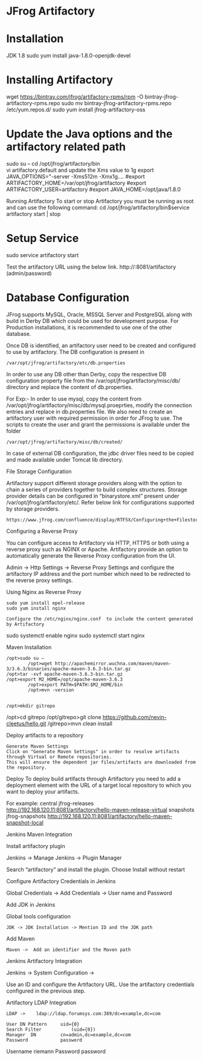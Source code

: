 # JFrog Artifactory

	 
# Installation

JDK 1.8
sudo yum install java-1.8.0-openjdk-devel


# Installing Artifactory
wget https://bintray.com/jfrog/artifactory-rpms/rpm -O bintray-jfrog-artifactory-rpms.repo
sudo mv bintray-jfrog-artifactory-rpms.repo /etc/yum.repos.d/
sudo yum install jfrog-artifactory-oss


# Update the Java options and the artifactory related path

sudo su –
cd /opt/jfrog/artifactory/bin  
vi artifactory.default and update the Xms value to 1g
export JAVA_OPTIONS="-server -Xms512m -Xmx1g…. 
#export ARTIFACTORY_HOME=/var/opt/jfrog/artifactory
#export ARTIFACTORY_USER=artifactory
#export JAVA_HOME=/opt/java/1.8.0

Running Artifactory
To start or stop Artifactory you must be running as root and can use the following command:
            cd /opt/jfrog/artifactory/bin$service artifactory start | stop

# Setup Service
sudo service artifactory start
	
Test the artifactory URL using the below link.
http://<ip address>:8081/artifactory (admin/password)




	
	
# Database Configuration

JFrog supports MySQL, Oracle, MSSQL Server and PostgreSQL along with build in Derby DB which could be used for development purpose. For Production installations, it is recommended to use one of the other database.


Once DB is identified, an artifactory user need to be created and configured to use by artifactory. The DB configuration is present in 

	/var/opt/jfrog/artifactory/etc/db.properties

In order to use any DB other than Derby, copy the respective DB configuration property file from the /var/opt/jfrog/artifactory/misc/db/ directory and replace the content of db.properties.


For Exp:-  In order to use mysql, copy the content from /var/opt/jfrog/artifactory/misc/db/mysql.proeprties, modify the connection entries and replace in db.properties file. We also need to create an artifactory user with required permission in order for JFrog to use.  The scripts to create the user and grant the permissions is available under the folder

	/var/opt/jfrog/artifactory/misc/db/created/

In case of external DB configuration, the jdbc driver files need to be copied and made available under Tomcat lib directory. 


File Storage Configuration

Artifactory support different storage providers along with the option to chain a series of providers together to build complex structures. Storage provider details can be configured in “binarystore.xml” present under /var/opt/jfrog/artifactory/etc/.  Refer below link for configurations supported by storage providers.

	https://www.jfrog.com/confluence/display/RTF5X/Configuring+the+Filestore


Configuring a Reverse Proxy

You can configure access to Artifactory via HTTP, HTTPS or both using a reverse proxy such as NGINX or Apache.  Artifactory provide an option to automatically generate the Reverse Proxy configuration from the UI. 
 
Admin -> Http Settings -> Reverse Proxy Settings and configure the artifactory IP address and the port number which need to be redirected to the reverse proxy settings. 







		
	
Using Nginx as Reverse Proxy

	sudo yum install epel-release
	sudo yum install nginx

	Configure the /etc/nginx/nginx.conf  to include the content generated by Artifactory	

sudo systemctl enable nginx
sudo systemctl start nginx


	
Maven Installation

	/opt>sudo su –
            /opt>wget http://apachemirror.wuchna.com/maven/maven-3/3.6.3/binaries/apache-maven-3.6.3-bin.tar.gz
	/opt>tar -xvf apache-maven-3.6.3-bin.tar.gz
	/opt>export M2_HOME=/opt/apache-maven-3.6.3
            /opt>export PATH=$PATH:$M2_HOME/bin
            /opt>mvn -version           
	

	/opt>mkdir gitrepo
/opt>cd gitrepo
/opt/gitrepo>git clone https://github.com/nevin-cleetus/hello.git
	/gitrepo>mvn clean install 

		
Deploy artifacts to a repository

	Generate Maven Settings
	Click on "Generate Maven Settings" in order to resolve artifacts through Virtual or Remote repositories.
	This will ensure the dependent jar files/artifacts are downloaded from the repository. 
			
Deploy 
To deploy build artifacts through Artifactory you need to add a deployment element with the URL of a target local repository to which you want to deploy your artifacts. 

For example:
	<distributionManagement>
       		<repository>
         		<id>central</id>
         		<name>jfrog-releases</name>
         		<url>http://192.168.120.11:8081/artifactory/hello-maven-release-virtual</url>
       		</repository>
       		<snapshotRepository>
        		<id>snapshots</id>
        		<name>jfrog-snapshots</name>
        		<url>http://192.168.120.11:8081/artifactory/hello-maven-snapshot-local</url>
       		</snapshotRepository>
    	</distributionManagement>

	



Jenkins Maven Integration
 

Install artifactory plugin

Jenkins -> Manage Jenkins -> Plugin Manager 

Search “artifactory” and install the plugin. Choose Install without restart


Configure Artifactory Credentials in Jenkins

Global Credentials -> Add Credentials -> User name and Password


Add JDK in Jenkins

Global tools configuration

	JDK -> JDK Installation -> Mention ID and the JDK path

Add Maven 

	Maven ->  Add an identifier and the Maven path


Jenkins Artifactory Integration

Jenkins -> System Configuration ->

Use an ID and configure the Artifactory URL.  Use the artifactory credentials configured in the previous step.




Artifactory LDAP Integration

	LDAP ->    ldap://ldap.forumsys.com:389/dc=example,dc=com
	
	User DN Pattern		uid={0}
	Search Filter			(uid={0})	
	Manager  DN			cn=admin,dc=example,dc=com	
	Password			password
	
Username			riemann
	Password			password



